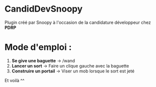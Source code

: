 # CandidDevSnoopy
Plugin créé par Snoopy à l'occasion de la candidature développeur chez **PDRP**



# Mode d'emploi : 

1) **Se give une baguette** -> /wand
2) **Lancer un sort** -> Faire un clique gauche avec la baguette
3) **Construire un portail** -> Viser un mob lorsque le sort est jeté

Et voilà ^^
